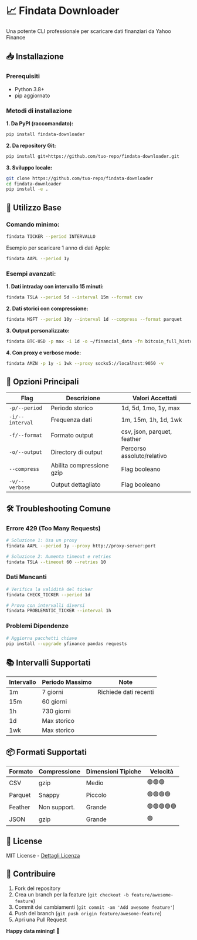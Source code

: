 # 📈 Findata Downloader

Una potente CLI professionale per scaricare dati finanziari da Yahoo Finance

## 📥 Installazione

### Prerequisiti
- Python 3.8+
- pip aggiornato

### Metodi di installazione

**1. Da PyPI (raccomandato):**
```bash
pip install findata-downloader
```

**2. Da repository Git:**
```bash
pip install git+https://github.com/tuo-repo/findata-downloader.git
```

**3. Sviluppo locale:**
```bash
git clone https://github.com/tuo-repo/findata-downloader
cd findata-downloader
pip install -e .
```

## 🚀 Utilizzo Base

### Comando minimo:
```bash
findata TICKER --period INTERVALLO
```
Esempio per scaricare 1 anno di dati Apple:
```bash
findata AAPL --period 1y
```

### Esempi avanzati:

**1. Dati intraday con intervallo 15 minuti:**
```bash
findata TSLA --period 5d --interval 15m --format csv
```

**2. Dati storici con compressione:**
```bash
findata MSFT --period 10y --interval 1d --compress --format parquet
```

**3. Output personalizzato:**
```bash
findata BTC-USD -p max -i 1d -o ~/financial_data -fn bitcoin_full_history.feather
```

**4. Con proxy e verbose mode:**
```bash
findata AMZN -p 1y -i 1wk --proxy socks5://localhost:9050 -v
```

## 🔧 Opzioni Principali

| Flag               | Descrizione                                  | Valori Accettati               |
|---------------------|----------------------------------------------|---------------------------------|
| `-p/--period`       | Periodo storico                             | 1d, 5d, 1mo, 1y, max          |
| `-i/--interval`     | Frequenza dati                              | 1m, 15m, 1h, 1d, 1wk          |
| `-f/--format`       | Formato output                              | csv, json, parquet, feather    |
| `-o/--output`       | Directory di output                         | Percorso assoluto/relativo     |
| `--compress`        | Abilita compressione gzip                  | Flag booleano                  |
| `-v/--verbose`      | Output dettagliato                         | Flag booleano                  |

## 🛠 Troubleshooting Comune

### Errore 429 (Too Many Requests)
```bash
# Soluzione 1: Usa un proxy
findata AAPL --period 1y --proxy http://proxy-server:port

# Soluzione 2: Aumenta timeout e retries
findata TSLA --timeout 60 --retries 10
```

### Dati Mancanti
```bash
# Verifica la validità del ticker
findata CHECK_TICKER --period 1d

# Prova con intervalli diversi
findata PROBLEMATIC_TICKER --interval 1h
```

### Problemi Dipendenze
```bash
# Aggiorna pacchetti chiave
pip install --upgrade yfinance pandas requests
```

## 📚 Intervalli Supportati

| Intervallo | Periodo Massimo | Note                           |
|------------|-----------------|--------------------------------|
| 1m         | 7 giorni        | Richiede dati recenti         |
| 15m        | 60 giorni       |                                |
| 1h         | 730 giorni      |                                |
| 1d         | Max storico     |                                |
| 1wk        | Max storico     |                                |

## 📦 Formati Supportati

| Formato   | Compressione | Dimensioni Tipiche | Velocità |
|-----------|--------------|--------------------|----------|
| CSV       | gzip         | Medio              | 🟢🟢🟢     |
| Parquet   | Snappy       | Piccolo            | 🟢🟢🟢🟢   |
| Feather   | Non support. | Grande             | 🟢🟢🟢🟢🟢 |
| JSON      | gzip         | Grande             | 🟢        |

## 📜 License
MIT License - [Dettagli Licenza](LICENSE)

## 👥 Contribuire
1. Fork del repository
2. Crea un branch per la feature (`git checkout -b feature/awesome-feature`)
3. Commit dei cambiamenti (`git commit -am 'Add awesome feature'`)
4. Push del branch (`git push origin feature/awesome-feature`)
5. Apri una Pull Request

**Happy data mining!** 🚀
